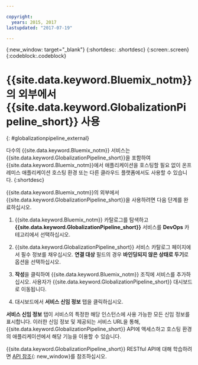 ```yaml
---

copyright:
  years: 2015, 2017
lastupdated: "2017-07-19"

---
```


{:new_window: target="_blank"}
{:shortdesc: .shortdesc}
{:screen:.screen}
{:codeblock:.codeblock}

# {{site.data.keyword.Bluemix_notm}}의 외부에서 {{site.data.keyword.GlobalizationPipeline_short}} 사용
{: #globalizationpipeline_external}

다수의 {{site.data.keyword.Bluemix_notm}} 서비스는 {{site.data.keyword.GlobalizationPipeline_short}}을 포함하여 {{site.data.keyword.Bluemix_notm}}에서 애플리케이션을 호스팅할 필요 없이 온프레미스 애플리케이션 호스팅 환경 또는 다른 클라우드 플랫폼에서도 사용할 수 있습니다.
{:shortdesc}

{{site.data.keyword.Bluemix_notm}}의 외부에서 {{site.data.keyword.GlobalizationPipeline_short}}을 사용하려면 다음 단계를 완료하십시오.

1. {{site.data.keyword.Bluemix_notm}} 카탈로그를 탐색하고 **{{site.data.keyword.GlobalizationPipeline_short}}** 서비스를 **DevOps** 카테고리에서 선택하십시오.

2. {{site.data.keyword.GlobalizationPipeline_short}} 서비스 카탈로그 페이지에서 필수 정보를 채우십시오. **연결 대상** 필드의 경우 **바인딩되지 않은 상태로 두기**로 옵션을 선택하십시오.

3. **작성**을 클릭하여 {{site.data.keyword.Bluemix_notm}} 조직에 서비스를 추가하십시오. 사용자가 {{site.data.keyword.GlobalizationPipeline_short}} 대시보드로 이동됩니다.

4. 대시보드에서 **서비스 신임 정보** 탭을 클릭하십시오.  

**서비스 신임 정보** 탭이 서비스의 특정한 해당 인스턴스에 사용 가능한 모든 신임 정보를 표시합니다. 이러한 신임 정보 및 제공되는 서비스 URL을 통해, {{site.data.keyword.GlobalizationPipeline_short}} API에 액세스하고 호스팅 환경의 애플리케이션에서 해당 기능을 이용할 수 있습니다.

{{site.data.keyword.GlobalizationPipeline_short}} RESTful API에 대해 학습하려면 [API 참조](https://gp-rest.ng.bluemix.net/translate/swagger/index.html){: new_window}를 참조하십시오.
